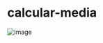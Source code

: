 # calcular-media
![image](https://user-images.githubusercontent.com/78177376/173169995-52996c26-ebb1-4b63-bebc-a7ec33770065.png)
